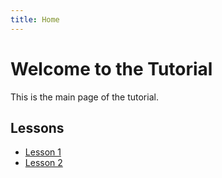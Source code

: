 ```yaml
---
title: Home
---
```


<link rel="stylesheet" href="assets/style.css">

# Welcome to the Tutorial

This is the main page of the tutorial.

## Lessons

- [Lesson 1](lesson1.md)
- [Lesson 2](lesson2.md)
